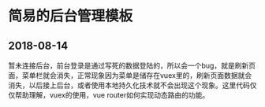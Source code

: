 # 简易的后台管理模板

## 2018-08-14 

暂未连接后台，前台登录是通过写死的数据登陆的，所以会一个bug，就是刷新页面，菜单栏就会消失，正常现象因为菜单是储存在vuex里的，刷新页面数据就会消失，以后接上后台，或者使用本地持久化技术就不会出现这个现象。这里代码仅仅帮助理解，vuex的使用，vue router如何实现动态路由的功能。